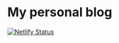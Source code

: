 # My personal blog

[![Netlify Status](https://api.netlify.com/api/v1/badges/5debc06c-1d8c-45db-b097-4dbf94ec3885/deploy-status)](https://app.netlify.com/sites/tiagosanchez/deploys)

